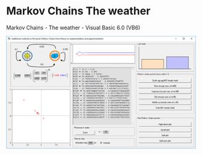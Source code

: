 # Markov Chains The weather
Markov Chains - The weather - Visual Basic 6.0 (VB6)

![screenshot](https://github.com/Gagniuc/Markov-Chains-The-weather/blob/main/Markov%20Chains%20-%20The%20weather.PNG)
